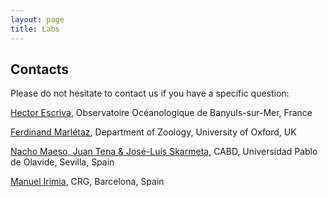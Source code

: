```yaml
---
layout: page
title: Labs
---
```


## Contacts

Please do not hesitate to contact us if you have a specific question: 

[Hector Escriva](http://www.obs-banyuls.fr/annuaire/fiche.php?id=184), Observatoire Océanologique de Banyuls-sur-Mer, France   

[Ferdinand Marlétaz](http://www.zoo.ox.ac.uk/people/view/marletaz_f.htm), Department of Zoology, University of Oxford, UK

[Nacho Maeso, Juan Tena & José-Luis Skarmeta](https://www.upo.es/CABD/GomezSkarmetaLab/people.html), CABD, Universidad Pablo de Olavide, Sevilla, Spain

[Manuel Irimia](http://www.crg.eu/en/manuel_irimia), CRG, Barcelona, Spain




